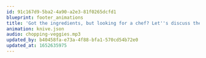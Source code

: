 ```yaml
---
id: 91c167d9-5ba2-4a90-a2e3-81f0265dcfd1
blueprint: footer_animations
title: 'Got the ingredients, but looking for a chef? Let''s discuss the menu!'
animation: knive.json
audio: chopping-veggies.mp3
updated_by: b40458fa-e73a-4f88-bfa1-570cd54b72e0
updated_at: 1652635975
---
```

